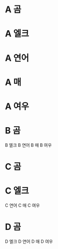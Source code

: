 # A 곰       
# A 엘크
# A 연어
# A 매
# A 여우
# B 곰
B 엘크
B 연어
B 매
B 여우
# C 곰
# C 엘크
C 연어
C 매
C 여우
# D 곰
D 엘크
D 연어
D 매
D 여우
